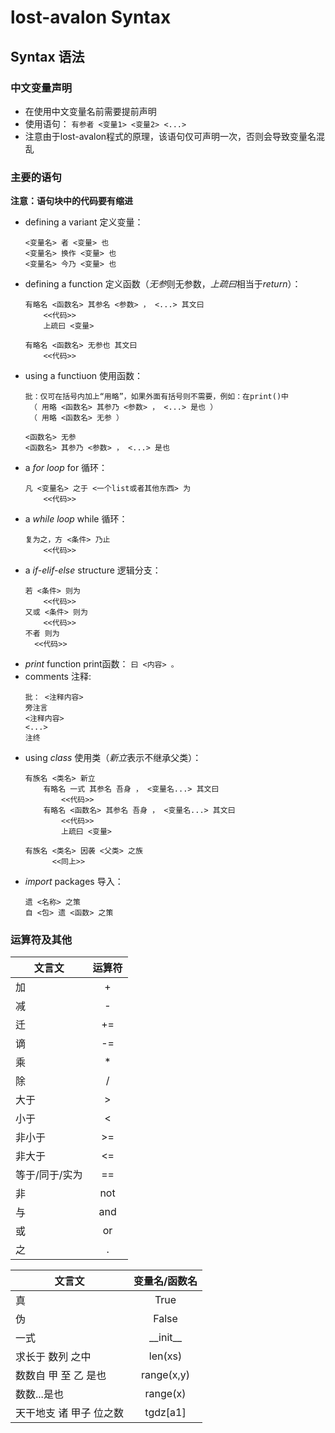 # lost-avalon Syntax

## Syntax 语法

### 中文变量声明

* 在使用中文变量名前需要提前声明
* 使用语句： `有参者 <变量1> <变量2> <...>`
* 注意由于lost-avalon程式的原理，该语句仅可声明一次，否则会导致变量名混乱

### 主要的语句

**注意：语句块中的代码要有缩进**

* defining a variant 定义变量：
  ```
  <变量名> 者 <变量> 也
  <变量名> 换作 <变量> 也  
  <变量名> 今乃 <变量> 也
  ```
* defining a function 定义函数（*无参*则无参数，*上疏曰*相当于*return*）：
  ```
  有略名 <函数名> 其参名 <参数> ， <...> 其文曰
      <<代码>>
      上疏曰 <变量>
  ```
  ```
  有略名 <函数名> 无参也 其文曰
      <<代码>>
  ```
* using a functiuon 使用函数：
  ```
  批：仅可在括号内加上“用略”，如果外面有括号则不需要，例如：在print()中
   （ 用略 <函数名> 其参乃 <参数> ， <...> 是也 ）
   （ 用略 <函数名> 无参 ）
  ```
  ```
  <函数名> 无参
  <函数名> 其参乃 <参数> ， <...> 是也
  ```
* a *for loop* for 循环：
  ```
  凡 <变量名> 之于 <一个list或者其他东西> 为
      <<代码>>
  ```
* a *while loop* while 循环：
  ```
  复为之，方 <条件> 乃止
      <<代码>>
  ```
* a *if-elif-else* structure 逻辑分支：
  ```
  若 <条件> 则为
      <<代码>>
  又或 <条件> 则为
      <<代码>>
  不者 则为
    <<代码>>
  ```
* *print* function print函数： `曰 <内容> 。`
* comments 注释:
  ```
  批： <注释内容>
  旁注言
  <注释内容>
  <...>
  注终
  ```
* using *class* 使用类（*新立*表示不继承父类）：
  ```
  有族名 <类名> 新立
      有略名 一式 其参名 吾身 ， <变量名...> 其文曰
          <<代码>>
      有略名 <函数名> 其参名 吾身 ， <变量名...> 其文曰
          <<代码>>
          上疏曰 <变量>
  ```
  ```
  有族名 <类名> 因袭 <父类> 之族
        <<同上>>
  ```
* *import* packages 导入：
  ```
  遗 <名称> 之策
  自 <包> 遗 <函数> 之策
  ```

### 运算符及其他

| 文言文         | 运算符 |
| -------------- | :----: |
| 加             |   +    |
| 减             |   -    |
| 迁             |   +=   |
| 谪             |   -=   |
| 乘             |   *    |
| 除             |   /    |
| 大于           |   >    |
| 小于           |   <    |
| 非小于         |   >=   |
| 非大于         |   <=   |
| 等于/同于/实为 |   ==   |
| 非             |  not   |
| 与             |  and   |
| 或             |   or   |
| 之             |   .    |

| 文言文                  | 变量名/函数名 |
| ----------------------- | :-----------: |
| 真                      |     True      |
| 伪                      |     False     |
| 一式                    | \_\_init\_\_  |
| 求长于 数列 之中        |    len(xs)    |
| 数数自 甲 至 乙 是也    |  range(x,y)   |
| 数数...是也             |   range(x)    |
| 天干地支 诸 甲子 位之数 |  tgdz\[a1\]   |
